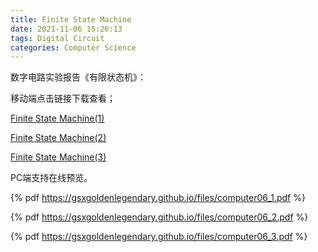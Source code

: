 ```yaml
---
title: Finite State Machine
date: 2021-11-06 15:26:13
tags: Digital Circuit 
categories: Computer Science 
---
```


数字电路实验报告《有限状态机》：

<!--more-->

移动端点击链接下载查看；

[Finite State Machine(1)](https://gsxgoldenlegendary.github.io/files/computer06_1.pdf)

[Finite State Machine(2)](https://gsxgoldenlegendary.github.io/files/computer06_2.pdf)

[Finite State Machine(3)](https://gsxgoldenlegendary.github.io/files/computer06_3.pdf)

PC端支持在线预览。

{% pdf https://gsxgoldenlegendary.github.io/files/computer06_1.pdf %}

{% pdf https://gsxgoldenlegendary.github.io/files/computer06_2.pdf %}

{% pdf https://gsxgoldenlegendary.github.io/files/computer06_3.pdf %}

